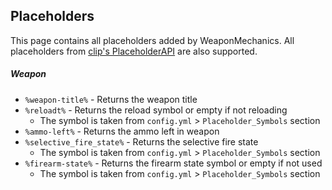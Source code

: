 ## Placeholders
This page contains all placeholders added by WeaponMechanics.
All placeholders from [clip's PlaceholderAPI](https://www.spigotmc.org/resources/6245/) are also supported.

##### Weapon
* `%weapon-title%` - Returns the weapon title
* `%reloadt%` - Returns the reload symbol or empty if not reloading
  * The symbol is taken from `config.yml` > `Placeholder_Symbols` section
* `%ammo-left%` - Returns the ammo left in weapon
* `%selective_fire_state%` - Returns the selective fire state
  * The symbol is taken from `config.yml` > `Placeholder_Symbols` section
* `%firearm-state%` - Returns the firearm state symbol or empty if not used
  * The symbol is taken from `config.yml` > `Placeholder_Symbols` section